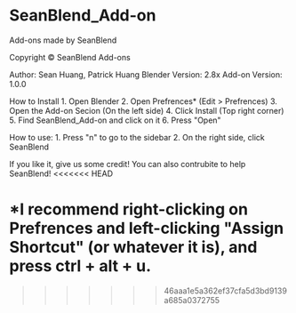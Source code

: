 # SeanBlend_Add-on
Add-ons made by SeanBlend

Copyright © SeanBlend Add-ons

Author: Sean Huang, Patrick Huang
Blender Version: 2.8x
Add-on Version: 1.0.0


How to Install
    1. Open Blender
    2. Open Prefrences* (Edit > Prefrences)
    3. Open the Add-on Secion (On the left side)
    4. Click Install (Top right corner)
    5. Find SeanBlend_Add-on and click on it
    6. Press "Open"

How to use:
    1. Press "n" to go to the sidebar
    2. On the right side, click SeanBlend

If you like it, give us some credit!
You can also contrubite to help SeanBlend!
<<<<<<< HEAD

*I recommend right-clicking on Prefrences and left-clicking "Assign Shortcut" (or whatever it is), and press ctrl + alt + u.
=======
>>>>>>> 46aaa1e5a362ef37cfa5d3bd9139a685a0372755
